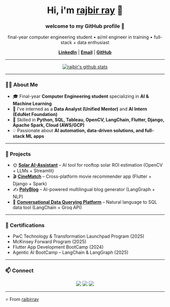 <h1 align="center">Hi, i'm <a href="https://github.com/rayrajbir">rajbir ray</a> 👋</h1>
<h3 align="center">welcome to my GitHub profile 🚀</h3>

<p align="center">final-year computer engineering student • ai/ml engineer in training • full-stack + data enthusiast</p>

<p align="center">
  <strong><a href="https://www.linkedin.com/in/rajbir-ray-9608852b5/">LinkedIn</a></strong> |
  <strong><a href="mailto:rajbirray701@gmail.com">Email</a></strong> |
  <strong><a href="https://github.com/rayrajbir">GitHub</a></strong>
</p>

---

<p align="center">
  <a href="https://github.com/rayrajbir">
    <img src="https://github-readme-stats.vercel.app/api?username=rayrajbir&hide_border=true&show_icons=true&theme=tokyonight" alt="rajbir's github stats">
  </a>
</p>

---

### 👨‍💻 About Me
- 🎓 Final-year **Computer Engineering student** specializing in **AI & Machine Learning**  
- 🔭 I’ve interned as a **Data Analyst (Unified Mentor)** and **AI Intern (EduNet Foundation)**  
- 🌱 Skilled in **Python, SQL, Tableau, OpenCV, LangChain, Flutter, Django, Apache Spark, Cloud (AWS/GCP)**  
- 💡 Passionate about **AI automation, data-driven solutions, and full-stack ML apps**  

---

### 🚀 Projects
- 🌞 [**Solar AI-Assistant**](https://github.com/rayrajbir/Solar-Industry-AI-Assistant-.git) – AI tool for rooftop solar ROI estimation (OpenCV + LLMs + Streamlit)  
- 🎬 [**CineMatch**](https://github.com/rayrajbir/CineMatch.git) – Cross-platform movie recommender app (Flutter + Django + Spark)  
- ✍️ [**PolyBlog**](https://github.com/rayrajbir/PolyBlog-AI_Blog_Generator.git) – AI-powered multilingual blog generator (LangGraph + NLP)  
- 💬 [**Conversational Data Querying Platform**](https://github.com/rayrajbir/Conversational_DataQuerying_Platform.git) – Natural language to SQL data tool (LangChain + Groq API)  

---

### 📜 Certifications
- PwC Technology & Transformation Launchpad Program (2025)  
- McKinsey Forward Program (2025)  
- Flutter App Development BootCamp (2024)  
- Agentic AI BootCamp – LangChain & LangGraph (2025)  

---

### 📫 Connect
<p align="center">
  <a href="mailto:rajbirray701@gmail.com"><img src="https://img.shields.io/badge/Email-%23D14836.svg?&style=for-the-badge&logo=gmail&logoColor=white"/></a>
  <a href="https://www.linkedin.com/in/rajbir-ray-9608852b5/"><img src="https://img.shields.io/badge/LinkedIn-%230077B5.svg?&style=for-the-badge&logo=linkedin&logoColor=white"/></a>
  <a href="https://github.com/rayrajbir"><img src="https://img.shields.io/badge/GitHub-%2312100E.svg?&style=for-the-badge&logo=github&logoColor=white"/></a>
</p>

---

⭐️ From [rajbirray](https://github.com/rayrajbir)

